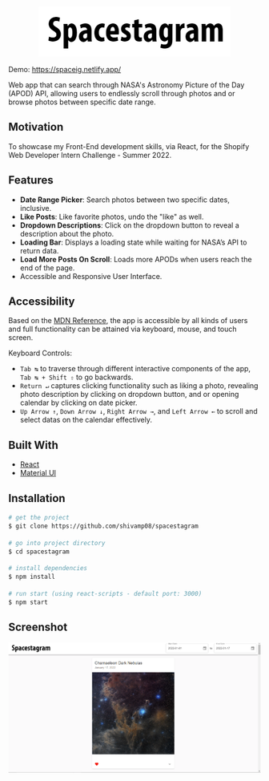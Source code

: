 <!-- PROJECT LOGO -->
<br />
<p align="center">
  <a href="https://spaceig.netlify.app/">
    <img src="src/utils/images/title.png" alt="Logo">
  </a>
</p>

Demo: https://spaceig.netlify.app/

Web app that can search through NASA's Astronomy Picture of the Day (APOD) API, allowing users to endlessly scroll through photos and or browse photos between specific date range.

## Motivation

To showcase my Front-End development skills, via React, for the Shopify Web Developer Intern Challenge - Summer 2022.

## Features

- **Date Range Picker**: Search photos between two specific dates, inclusive.
- **Like Posts**: Like favorite photos, undo the "like" as well.
- **Dropdown Descriptions**: Click on the dropdown button to reveal a description about the photo.
- **Loading Bar**: Displays a loading state while waiting for NASA’s API to return data.
- **Load More Posts On Scroll**: Loads more APODs when users reach the end of the page.
- Accessible and Responsive User Interface.

## Accessibility

Based on the [MDN Reference](https://developer.mozilla.org/en-US/docs/Learn/Accessibility/HTML), the app is accessible by all kinds of users and full functionality can be attained via keyboard, mouse, and touch screen.

Keyboard Controls:

- `Tab ↹` to traverse through different interactive components of the app, `Tab ↹ + Shift ⇧` to go backwards.
- `Return ↵` captures clicking functionality such as liking a photo, revealing photo description by clicking on dropdown button, and or opening calendar by clicking on date picker.
- `Up Arrow ↑`, `Down Arrow ↓`, `Right Arrow →`, and `Left Arrow ←` to scroll and select datas on the calendar effectively.

## Built With

- [React](https://reactjs.org/)
- [Material UI](https://mui.com/)

## Installation

```bash
# get the project
$ git clone https://github.com/shivamp08/spacestagram

# go into project directory
$ cd spacestagram

# install dependencies
$ npm install

# run start (using react-scripts - default port: 3000)
$ npm start

```

## Screenshot

![dashboard](src/utils/images/main.png)
